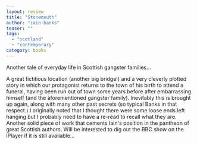 ```yaml
---
layout: review
title: "Stonemouth"
author: "iain-banks"
teaser: ""
tags:
  - "scotland"
  - "contemporary"
category: books
---
```


Another tale of everyday life in Scottish gangster families... 

A great fictitious location (another big bridge!) and a very cleverly plotted story in which
our protagonist returns to the town of his birth to attend a funeral, having been run out
of town some years before after embarrassing himself (and the aforementioned gangster family).
Inevitably this is brought up again, along with many other past secrets (so typical Banks
in that respect.) I originally noted that I thought there were some loose ends left hanging
but I probably need to have a re-read to recall what they are. Another solid piece of work
that cements Iain's position in the pantheon of great Scottish authors. Will be interested
to dig out the BBC show on the iPlayer if it is still available...
